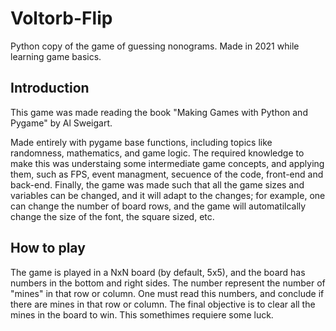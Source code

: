 # Voltorb-Flip
Python copy of the game of guessing nonograms. Made in 2021 while learning game basics.


## Introduction
This game was made reading the book "Making Games with Python and Pygame" by Al Sweigart. 

Made entirely with pygame base functions, including topics like randomness, mathematics, and game logic. The required knowledge to make this was understaing some intermediate game concepts, and applying them, such as FPS, event managment, secuence of the code, front-end and back-end. Finally, the game was made such that all the game sizes and variables can be changed, and it will adapt to the changes; for example, one can change the number of board rows, and the game will automatilcally change the size of the font, the square sized, etc. 

## How to play

The game is played in a NxN board (by default, 5x5), and the board has numbers in the bottom and right sides. The number represent the number of "mines" in that row or column. One must read this numbers, and conclude if there are mines in that row or column. The final objective is to clear all the mines in the board to win. This somethimes requiere some luck. 
